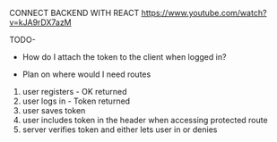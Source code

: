 CONNECT BACKEND WITH REACT
https://www.youtube.com/watch?v=kJA9rDX7azM

TODO-
<!-- -Create models -->
<!-- - Create routes structure -->
<!-- - Setup db with mongo and mongoose -->
<!-- - Implement user creation -->
<!-- - Implement user login -->
<!-- - Implement route protecting -->
- How do I attach the token to the client when logged in?

- Plan on where would I need routes


1. user registers - OK returned
2. user logs in - Token returned
3. user saves token
4. user includes token in the header when accessing protected route
5. server verifies token and either lets user in or denies